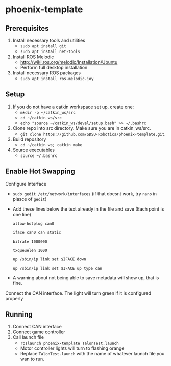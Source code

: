 # phoenix-template

## Prerequisites
 1. Install necessary tools and utilities
     - `sudo apt install git`
	 - `sudo apt install net-tools`
 2. Install ROS Melodic
     - http://wiki.ros.org/melodic/Installation/Ubuntu
     - Perform full desktop installation
 3. Install necessary ROS packages
     - `sudo apt install ros-melodic-joy`
 
## Setup
 1. If you do not have a catkin workspace set up, create one:
     - `mkdir -p ~/catkin_ws/src`
     - `cd ~/catkin_ws/src`
     - `echo "source ~/catkin_ws/devel/setup.bash" >> ~/.bashrc`
 2. Clone repo into src directory. Make sure you are in catkin_ws/src.
    - `git clone https://github.com/SDSU-Robotics/phoenix-template.git`.
 3. Build repository
    - `cd ~/catkin_ws; catkin_make`
 4. Source executables
    - `source ~/.bashrc`

 ## Enable Hot Swapping
Configure Interface
- `sudo gedit /etc/network/interfaces` (if that doesnt work, try `nano` in plasce of `gedit`)
- Add these lines below the text already in the file and save (Each point is one line)

    `allow-hotplug can0`

    `iface can0 can static`

    `bitrate 1000000`

    `txqueuelen 1000`

    `up /sbin/ip link set $IFACE down`

    `up /sbin/ip link set $IFACE up type can`
- A warning about not being able to save metadata will show up, that is fine.

Connect the CAN interface.  The light will turn green if it is configured properly

## Running
 1. Connect CAN interface
 2. Connect game controller
 3. Call launch file
	- `roslaunch phoenix-template TalonTest.launch`
    - Motor controller lights will turn to flashing orange
    - Replace `TalonTest.launch` with the name of whatever launch file you wan to run.
